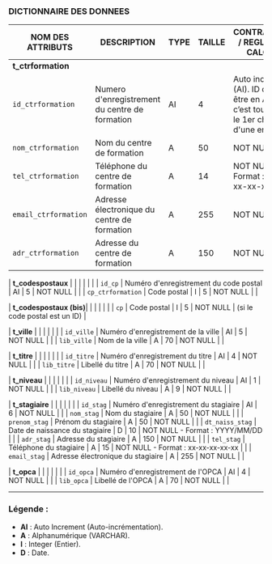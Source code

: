 ### DICTIONNAIRE DES DONNEES

| NOM DES ATTRIBUTS     | DESCRIPTION                                                   | TYPE  | TAILLE | CONTRAINTES / REGLES DE CALCUL                                      | COMMENTAIRES                     |
|-----------------------|---------------------------------------------------------------|-------|--------|---------------------------------------------------------------------|----------------------------------|
| **t_ctrformation**     |                                                               |       |        |                                                                     |                                  |
| `id_ctrformation`      | Numero d'enregistrement du centre de formation                | AI    | 4      | Auto increment (AI). ID doit être en AI et c’est toujours le 1er champ d'une entité. | NOT NULL                        |
| `nom_ctrformation`     | Nom du centre de formation                                    | A     | 50     | NOT NULL                                                            |                                  |
| `tel_ctrformation`     | Téléphone du centre de formation                              | A     | 14     | NOT NULL - Format : xx-xx-xx-xx-xx                                  |                                  |
| `email_ctrformation`   | Adresse électronique du centre de formation                   | A     | 255    | NOT NULL                                                            |                                  |
| `adr_ctrformation`     | Adresse du centre de formation                                | A     | 150    | NOT NULL                                                            |                                  |

| **t_codespostaux**     |                                                               |       |        |                                                                     |                                  |
| `id_cp`                | Numéro d'enregistrement du code postal                        | AI    | 5      | NOT NULL                                                            |                                  |
| `cp_ctrformation`      | Code postal                                                   | I     | 5      | NOT NULL                                                            |                                  |

| **t_codespostaux (bis)**|                                                              |       |        |                                                                     |                                  |
| `cp`                   | Code postal                                                   | I     | 5      | NOT NULL                                                            | (si le code postal est un ID)    |

| **t_ville**            |                                                               |       |        |                                                                     |                                  |
| `id_ville`             | Numéro d'enregistrement de la ville                           | AI    | 5      | NOT NULL                                                            |                                  |
| `lib_ville`            | Nom de la ville                                               | A     | 70     | NOT NULL                                                            |                                  |

| **t_titre**            |                                                               |       |        |                                                                     |                                  |
| `id_titre`             | Numéro d'enregistrement du titre                              | AI    | 4      | NOT NULL                                                            |                                  |
| `lib_titre`            | Libellé du titre                                              | A     | 70     | NOT NULL                                                            |                                  |

| **t_niveau**           |                                                               |       |        |                                                                     |                                  |
| `id_niveau`            | Numéro d'enregistrement du niveau                             | AI    | 1      | NOT NULL                                                            |                                  |
| `lib_niveau`           | Libellé du niveau                                              | A     | 9      | NOT NULL                                                            |                                  |

| **t_stagiaire**        |                                                               |       |        |                                                                     |                                  |
| `id_stag`              | Numéro d'enregistrement du stagiaire                          | AI    | 6      | NOT NULL                                                            |                                  |
| `nom_stag`             | Nom du stagiaire                                              | A     | 50     | NOT NULL                                                            |                                  |
| `prenom_stag`          | Prénom du stagiaire                                           | A     | 50     | NOT NULL                                                            |                                  |
| `dt_naiss_stag`        | Date de naissance du stagiaire                                | D     | 10     | NOT NULL - Format : YYYY/MM/DD                                      |                                  |
| `adr_stag`             | Adresse du stagiaire                                          | A     | 150    | NOT NULL                                                            |                                  |
| `tel_stag`             | Téléphone du stagiaire                                        | A     | 15     | NOT NULL - Format : xx-xx-xx-xx-xx                                   |                                  |
| `email_stag`           | Adresse électronique du stagiaire                             | A     | 255    | NOT NULL                                                            |                                  |

| **t_opca**             |                                                               |       |        |                                                                     |                                  |
| `id_opca`              | Numéro d'enregistrement de l'OPCA                             | AI    | 4      | NOT NULL                                                            |                                  |
| `lib_opca`             | Libellé de l'OPCA                                             | A     | 70     | NOT NULL                                                            |                                  |

---

### Légende :
- **AI** : Auto Increment (Auto-incrémentation).
- **A** : Alphanumérique (VARCHAR).
- **I** : Integer (Entier).
- **D** : Date.
